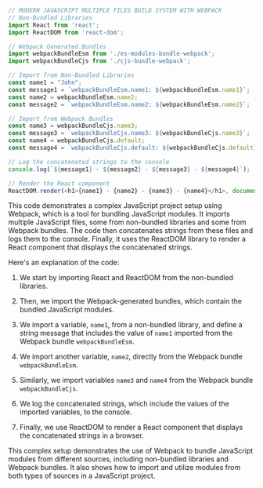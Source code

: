 ```javascript
// MODERN JAVASCRIPT MULTIPLE FILES BUILD SYSTEM WITH WEBPACK
// Non-Bundled Libraries
import React from 'react';
import ReactDOM from 'react-dom';

// Webpack Generated Bundles
import webpackBundleEsm from './es-modules-bundle-webpack';
import webpackBundleCjs from './cjs-bundle-webpack';

// Import from Non-Bundled Libraries
const name1 = "John";
const message1 = `webpackBundleEsm.name1: ${webpackBundleEsm.name1}`;
const name2 = webpackBundleEsm.name2;
const message2 = `webpackBundleEsm.name2: ${webpackBundleEsm.name2}`;

// Import from Webpack Bundles
const name3 = webpackBundleCjs.name3;
const message3 = `webpackBundleCjs.name3: ${webpackBundleCjs.name3}`;
const name4 = webpackBundleCjs.default;
const message4 = `webpackBundleCjs.default: ${webpackBundleCjs.default}`;

// Log the concatenated strings to the console
console.log(`${message1} - ${message2} - ${message3} - ${message4}`);

// Render the React component
ReactDOM.render(<h1>{name1} - {name2} - {name3} - {name4}</h1>, document.getElementById('root'));
```

This code demonstrates a complex JavaScript project setup using Webpack, which is a tool for bundling JavaScript modules. It imports multiple JavaScript files, some from non-bundled libraries and some from Webpack bundles. The code then concatenates strings from these files and logs them to the console. Finally, it uses the ReactDOM library to render a React component that displays the concatenated strings.

Here's an explanation of the code:

1. We start by importing React and ReactDOM from the non-bundled libraries.

2. Then, we import the Webpack-generated bundles, which contain the bundled JavaScript modules.

3. We import a variable, `name1`, from a non-bundled library, and define a string message that includes the value of `name1` imported from the Webpack bundle `webpackBundleEsm`.

4. We import another variable, `name2`, directly from the Webpack bundle `webpackBundleEsm`.

5. Similarly, we import variables `name3` and `name4` from the Webpack bundle `webpackBundleCjs`.

6. We log the concatenated strings, which include the values of the imported variables, to the console.

7. Finally, we use ReactDOM to render a React component that displays the concatenated strings in a browser.

This complex setup demonstrates the use of Webpack to bundle JavaScript modules from different sources, including non-bundled libraries and Webpack bundles. It also shows how to import and utilize modules from both types of sources in a JavaScript project.